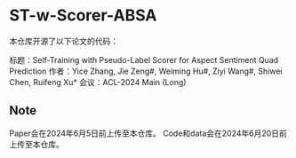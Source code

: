 # ST-w-Scorer-ABSA

本仓库开源了以下论文的代码：

标题：Self-Training with Pseudo-Label Scorer for Aspect Sentiment Quad Prediction
作者：Yice Zhang, Jie Zeng#, Weiming Hu#, Ziyi Wang#, Shiwei Chen, Ruifeng Xu*
会议：ACL-2024 Main (Long)

## Note
Paper会在2024年6月5日前上传至本仓库。
Code和data会在2024年6月20日前上传至本仓库。
